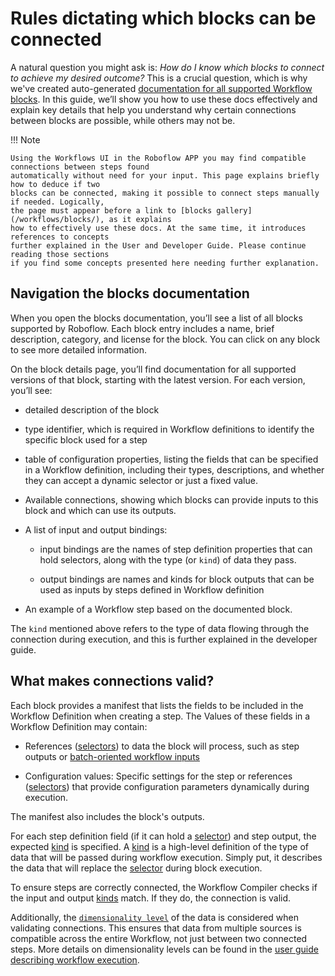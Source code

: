 # Rules dictating which blocks can be connected

A natural question you might ask is: *How do I know which blocks to connect to achieve my desired outcome?* 
This is a crucial question, which is why we've created auto-generated 
[documentation for all supported Workflow blocks](/workflows/blocks/). In this guide, we’ll show you how to use 
these docs effectively and explain key details that help you understand why certain connections between 
blocks are possible, while others may not be.

!!! Note 
    
    Using the Workflows UI in the Roboflow APP you may find compatible connections between steps found
    automatically without need for your input. This page explains briefly how to deduce if two 
    blocks can be connected, making it possible to connect steps manually if needed. Logically,
    the page must appear before a link to [blocks gallery](/workflows/blocks/), as it explains 
    how to effectively use these docs. At the same time, it introduces references to concepts 
    further explained in the User and Developer Guide. Please continue reading those sections
    if you find some concepts presented here needing further explanation.


## Navigation the blocks documentation

When you open the blocks documentation, you’ll see a list of all blocks supported by Roboflow. Each block entry 
includes a name, brief description, category, and license for the block. You can click on any block to see more 
detailed information.

On the block details page, you’ll find documentation for all supported versions of that block, 
starting with the latest version. For each version, you’ll see:

- detailed description of the block

- type identifier, which is required in Workflow definitions to identify the specific block used for a step

- table of configuration properties, listing the fields that can be specified in a Workflow definition, 
including their types, descriptions, and whether they can accept a dynamic selector or just a fixed value.

- Available connections, showing which blocks can provide inputs to this block and which can use its outputs.

- A list of input and output bindings:
  
  - input bindings are the names of step definition properties that can hold selectors, along with the type 
  (or `kind`) of data they pass.

  - output bindings are names and kinds for block outputs that can be used as inputs by steps defined in 
  Workflow definition

- An example of a Workflow step based on the documented block.

The `kind` mentioned above refers to the type of data flowing through the connection during execution, 
and this is further explained in the developer guide.

## What makes connections valid?

Each block provides a manifest that lists the fields to be included in the Workflow Definition when creating a step. 
The Values of these fields in a Workflow Definition may contain:

- References ([selectors](/workflows/definitions/)) to data the block will process, such as step outputs or 
[batch-oriented workflow inputs](/workflows/workflow_execution/)

- Configuration values: Specific settings for the step or references ([selectors](/workflows/definitions/)) that 
provide configuration parameters dynamically during execution.

The manifest also includes the block's outputs.

For each step definition field (if it can hold a [selector](/workflows/definitions/)) and step output, 
the expected [kind](/workflows/kinds/) is specified. A [kind](/workflows/kinds/) is a high-level definition 
of the type of data that will be passed during workflow execution. Simply put, it describes the data that 
will replace the [selector](/workflows/definitions/) during block execution.

To ensure steps are correctly connected, the Workflow Compiler checks if the input and output [kinds](/workflows/kinds/)
match. If they do, the connection is valid.

Additionally, the [`dimensionality level`](/workflows/workflow_execution/#dimensionality-level) of the data is considered when 
validating connections. This ensures that data from multiple sources is compatible across the entire Workflow, 
not just between two connected steps. More details on dimensionality levels can be found in the 
[user guide describing workflow execution](/workflows/workflow_execution/).